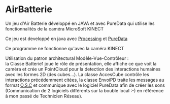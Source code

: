 # AirBatterie
Un jeu d'Air Batterie développé en JAVA et avec PureData qui utilise les fonctionnalités de la caméra MicroSoft KINECT

Ce jeu est developpé en java avec [Processing](https://fr.wikipedia.org/wiki/Processing) et [PureData](https://fr.wikipedia.org/wiki/Pure_Data)<br>

<aside class="warning">
Ce programme ne fonctionne qu'avec la caméra KINECT
</aside>


Utilisation du patron architectural Modèle-Vue-Contrôleur :<br> 
la Classe Batterie1 joue le rôle de présentation, elle affiche ce que voit la caméra et crée un PointCloud pour la detection des interactions humaines avec les formes 2D (des cubes...).
La classe AccesCube contrôle les interactions précédemment citées, la classe EnvoiPD traite les messages au format [O.S.C](https://fr.wikipedia.org/wiki/Open_Sound_Control) et communique avec le logiciel PureData afin de créer les sons (Communication de 2 logiciels différents sur la bouble local :-) en référence à mon passé de Technicien Réseau).

